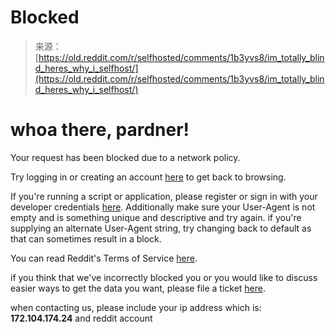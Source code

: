 <!--yml
category: 未分类
date: 2024-05-27 14:29:35
-->

# Blocked

> 来源：[https://old.reddit.com/r/selfhosted/comments/1b3yvs8/im_totally_blind_heres_why_i_selfhost/](https://old.reddit.com/r/selfhosted/comments/1b3yvs8/im_totally_blind_heres_why_i_selfhost/)

# whoa there, pardner!

Your request has been blocked due to a network policy.

Try logging in or creating an account [here](https://www.reddit.com/login/) to get back to browsing.

If you're running a script or application, please register or sign in with your developer credentials [here](https://www.reddit.com/wiki/api/). Additionally make sure your User-Agent is not empty and is something unique and descriptive and try again. if you're supplying an alternate User-Agent string, try changing back to default as that can sometimes result in a block.

You can read Reddit's Terms of Service [here](https://www.reddit.com/wiki/api/).

if you think that we've incorrectly blocked you or you would like to discuss easier ways to get the data you want, please file a ticket [here](https://support.reddithelp.com/hc/en-us/requests/new?ticket_form_id=21879292693140).

when contacting us, please include your ip address which is: **172.104.174.24** and reddit account